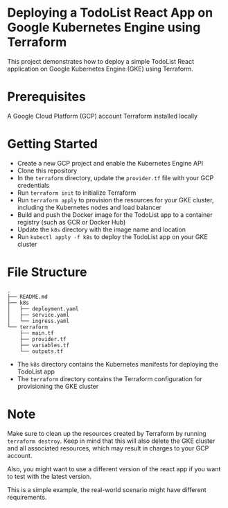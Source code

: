 # Deploying a TodoList React App on Google Kubernetes Engine using Terraform
This project demonstrates how to deploy a simple TodoList React application on Google Kubernetes Engine (GKE) using Terraform.

# Prerequisites

A Google Cloud Platform (GCP) account
Terraform installed locally

# Getting Started

* Create a new GCP project and enable the Kubernetes Engine API
* Clone this repository
* In the `terraform` directory, update the `provider.tf` file with your GCP credentials
* Run `terraform init` to initialize Terraform
* Run `terraform apply` to provision the resources for your GKE cluster, including the Kubernetes nodes and load balancer
* Build and push the Docker image for the TodoList app to a container registry (such as GCR or Docker Hub)
* Update the `k8s` directory with the image name and location
* Run `kubectl apply -f k8s` to deploy the TodoList app on your GKE cluster

# File Structure

    .
    ├── README.md
    ├── k8s
    │   ├── deployment.yaml
    │   ├── service.yaml
    │   └── ingress.yaml
    └── terraform
        ├── main.tf
        ├── provider.tf
        ├── variables.tf
        └── outputs.tf

* The `k8s` directory contains the Kubernetes manifests for deploying the TodoList app
* The `terraform` directory contains the Terraform configuration for provisioning the GKE cluster

# Note

Make sure to clean up the resources created by Terraform by running `terraform destroy`. Keep in mind that this will also delete the GKE cluster and all associated resources, which may result in charges to your GCP account.

Also, you might want to use a different version of the react app if you want to test with the latest version.

This is a simple example, the real-world scenario might have different requirements.

